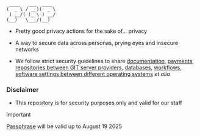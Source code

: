 ```
 ____   ___  ____ 
(  _ \ / __)(  _ \
 ) __/( (_ \ ) __/
(__)   \___/(__)    
```

* Pretty good privacy actions for the sake of... privacy

* A way to secure data across personas, prying eyes and insecure networks

* We follow strict security guidelines to share [documentation](https://github.com/imhicihu/Focus-Group-2016), [payments](https://github.com/imhicihu/ISKM2017-Mobile-App), [repositories between GIT server providers](https://github.com/imhicihu/Bitbucket-migrations2Github), [databases](https://github.com/imhicihu/Software-database-repository), [workflows](https://github.com/imhicihu/Digitalizacion-workflow), [software settings between different operating systems](https://github.com/imhicihu/Firewall-settings-mac-environments) _et alia_

### Disclaimer
* This repository is for security purposes only and valid for our staff

> [!IMPORTANT]
> [Passphrase](https://www.malwarebytes.com/cybersecurity/basics/what-is-passphrase#:~:text=A%20passphrase%20is%20a%20sequence,account%2C%20or%20other%20digital%20resource) will be valid up to August 19 2025
